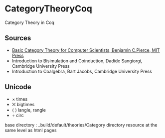 # CategoryTheoryCoq
Category Theory in Coq


## Sources
- [Basic Category Theory for Computer Scientists, Benjamin C.Pierce, MIT Press](https://doi.org/10.7551/mitpress/1524.001.0001)
- Introduction to Bisimulation and Coinduction, Dadide Sangiorgi, Cambridge University Press
- Introduction to Coalgebra, Bart Jacobs, Cambridge University Press

## Unicode 
- ×     times
- ⨉     bigtimes
- ⟨ ⟩   langle, rangle 
- ∘     circ

base directory : _build/default/theories/Category
directory resource at the same level as html pages
